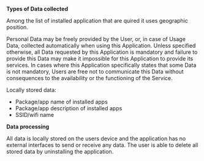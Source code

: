 **Types of Data collected**

Among the list of installed application that are quired it uses geographic position.

Personal Data may be freely provided by the User, or, in case of Usage Data, collected automatically when using this Application.
Unless specified otherwise, all Data requested by this Application is mandatory and failure to provide this Data may make it impossible for this Application to provide its services. In cases where this Application specifically states that some Data is not mandatory, Users are free not to communicate this Data without consequences to the availability or the functioning of the Service.

Locally stored data:
- Package/app name of installed apps
- Package/app description of installed apps
- SSID/wifi name


**Data processing**

All data is locally stored on the users device and the application has no external interfaces to send or receive any data. The user is able to delete all stored data by uninstalling the application.
